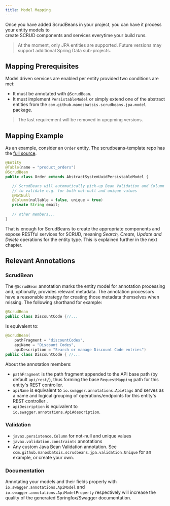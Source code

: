 ```yaml
---
title: Model Mapping
---
```


Once you have added ScrudBeans in your project, you can have it process your entity models to  
create SCRUD components and services everytime your build runs.

> At the moment, only JPA entities are supported. Future versions may support additional Spring Data sub-projects. 

## Mapping Prerequisites

Model driven services are enabled per entity provided two conditions are met:
 
 - It must be annotated with `@ScrudBean`.
 - It must implement `PersistableModel` or simply extend one of the abstract entities from the 
`com.github.manosbatsis.scrudbeans.jpa.model` package.

> The last requirement will be removed in upcpming versions.


## Mapping Example
 
 As an example, consider an `Order` entity. The scrudbeans-template repo has the 
 [full source](https://github.com/manosbatsis/scrudbeans-template/blob/master/src/main/java/mypackage/model/Order.java).
 
 ```java
@Entity
@Table(name = "product_orders")
@ScrudBean
public class Order extends AbstractSystemUuidPersistableModel {

	// ScrudBeans will automatically pick-up Bean Validation and Column annotations 
	// to validate e.g. for both not-null and unique values
	@NotNull
	@Column(nullable = false, unique = true)
	private String email;
	
	// other members...
}
```

That is enough for ScrudBeans to create the appropriate components and expose RESTful services for 
SCRUD, meaning _Search, Create, Update and Delete_ operations for the entity type. This is explained 
further in the next chapter.

## Relevant Annotations

### ScrudBean

The `@ScrudBean` annotation marks the entity model for annotation processing and, optionally, provides relevant metadata.
The annotation processors have a reasonable strategy for creating those metadata themselves when missing. The following shorthand 
for example:

```java
@ScrudBean
public class DiscountCode {//...
```
Is equivalent to:

```java
@ScrudBean(
	pathFragment = "discountCodes", 
	apiName = "Discount Codes", 
	apiDescription = "Search or manage Discount Code entries")
public class DiscountCode { //...
```

About the annotation members:

- `pathFragment` is the path fragment appended to the API base path (by default `api/rest/`), thus forming the base 
`RequestMapping` path for this entity's REST controller.
- `apiName` is equivalent to `io.swagger.annotations.Api#tags` and serves as a name and logical grouping of 
operations/endpoints for this entity's REST controller .
- `apiDescription` is equivalent to `io.swagger.annotations.Api#description`.

### Validation

- `javax.persistence.Column` for not-null and unique values
- `javax.validation.constraints` annotations
- Any custom Java Bean Validation annotation. See `com.github.manosbatsis.scrudbeans.jpa.validation.Unique` for an 
example, or create your own.

### Documentation

Annotating your models and their fields properly with `io.swagger.annotations.ApiModel` and 
`io.swagger.annotations.ApiModelProperty` respectively will increase the quality of the generated Springfox/Swagger 
documentation.